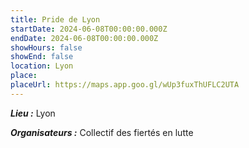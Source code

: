 ```yaml
---
title: Pride de Lyon
startDate: 2024-06-08T00:00:00.000Z
endDate: 2024-06-08T00:00:00.000Z
showHours: false
showEnd: false
location: Lyon
place: 
placeUrl: https://maps.app.goo.gl/wUp3fuxThUFLC2UTA
---
```






***Lieu :*** Lyon



***Organisateurs :*** Collectif des fiertés en lutte



